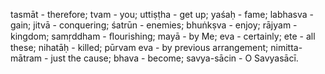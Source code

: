 tasmāt - therefore; tvam - you; uttiṣṭha - get up; yaśaḥ - fame; labhasva - gain; jitvā - conquering; śatrūn - enemies; bhuṅkṣva - enjoy; rājyam - kingdom; samṛddham - ﬂourishing; mayā - by Me; eva - certainly; ete - all these; nihatāḥ - killed; pūrvam eva - by previous arrangement; nimitta-mātram - just the cause; bhava - become; savya-sācin - O Savyasācī.